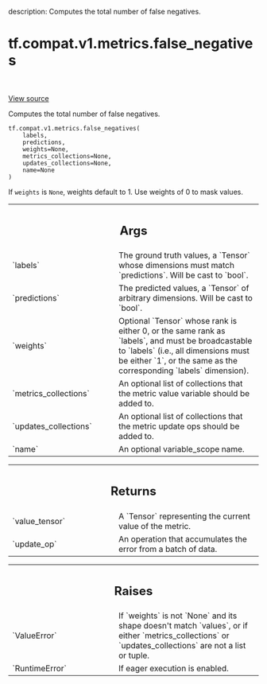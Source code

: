 description: Computes the total number of false negatives.

<div itemscope itemtype="http://developers.google.com/ReferenceObject">
<meta itemprop="name" content="tf.compat.v1.metrics.false_negatives" />
<meta itemprop="path" content="Stable" />
</div>

# tf.compat.v1.metrics.false_negatives

<!-- Insert buttons and diff -->

<table class="tfo-notebook-buttons tfo-api nocontent" align="left">

</table>

<a target="_blank" class="external" href="/code/stable/tensorflow/python/ops/metrics_impl.py">View source</a>



Computes the total number of false negatives.


<pre class="devsite-click-to-copy prettyprint lang-py tfo-signature-link">
<code>tf.compat.v1.metrics.false_negatives(
    labels,
    predictions,
    weights=None,
    metrics_collections=None,
    updates_collections=None,
    name=None
)
</code></pre>



<!-- Placeholder for "Used in" -->

If `weights` is `None`, weights default to 1. Use weights of 0 to mask values.

<!-- Tabular view -->
 <table class="responsive fixed orange">
<colgroup><col width="214px"><col></colgroup>
<tr><th colspan="2"><h2 class="add-link">Args</h2></th></tr>

<tr>
<td>
`labels`<a id="labels"></a>
</td>
<td>
The ground truth values, a `Tensor` whose dimensions must match
`predictions`. Will be cast to `bool`.
</td>
</tr><tr>
<td>
`predictions`<a id="predictions"></a>
</td>
<td>
The predicted values, a `Tensor` of arbitrary dimensions. Will
be cast to `bool`.
</td>
</tr><tr>
<td>
`weights`<a id="weights"></a>
</td>
<td>
Optional `Tensor` whose rank is either 0, or the same rank as
`labels`, and must be broadcastable to `labels` (i.e., all dimensions must
be either `1`, or the same as the corresponding `labels` dimension).
</td>
</tr><tr>
<td>
`metrics_collections`<a id="metrics_collections"></a>
</td>
<td>
An optional list of collections that the metric
value variable should be added to.
</td>
</tr><tr>
<td>
`updates_collections`<a id="updates_collections"></a>
</td>
<td>
An optional list of collections that the metric update
ops should be added to.
</td>
</tr><tr>
<td>
`name`<a id="name"></a>
</td>
<td>
An optional variable_scope name.
</td>
</tr>
</table>



<!-- Tabular view -->
 <table class="responsive fixed orange">
<colgroup><col width="214px"><col></colgroup>
<tr><th colspan="2"><h2 class="add-link">Returns</h2></th></tr>

<tr>
<td>
`value_tensor`<a id="value_tensor"></a>
</td>
<td>
A `Tensor` representing the current value of the metric.
</td>
</tr><tr>
<td>
`update_op`<a id="update_op"></a>
</td>
<td>
An operation that accumulates the error from a batch of data.
</td>
</tr>
</table>



<!-- Tabular view -->
 <table class="responsive fixed orange">
<colgroup><col width="214px"><col></colgroup>
<tr><th colspan="2"><h2 class="add-link">Raises</h2></th></tr>

<tr>
<td>
`ValueError`<a id="ValueError"></a>
</td>
<td>
If `weights` is not `None` and its shape doesn't match `values`,
or if either `metrics_collections` or `updates_collections` are not a list
or tuple.
</td>
</tr><tr>
<td>
`RuntimeError`<a id="RuntimeError"></a>
</td>
<td>
If eager execution is enabled.
</td>
</tr>
</table>

